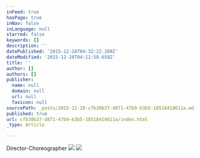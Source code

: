 ```yaml
---
inFeed: true
hasPage: true
inNav: false
inLanguage: null
starred: false
keywords: []
description: ''
datePublished: '2015-12-28T04:32:22.289Z'
dateModified: '2015-12-28T04:11:50.658Z'
title: ''
author: []
authors: []
publisher:
  name: null
  domain: null
  url: null
  favicon: null
sourcePath: _posts/2015-12-28-cfb38b37-d871-47b9-b3b5-18518418611a.md
published: true
url: cfb38b37-d871-47b9-b3b5-18518418611a/index.html
_type: Article

---
```

Director-Choreographer
![](https://the-grid-user-content.s3-us-west-2.amazonaws.com/921a0baf-e5af-412b-a0fe-9fe8c3c68d34.jpg)
![](https://the-grid-user-content.s3-us-west-2.amazonaws.com/0334842c-4eb9-4582-b2bb-581212acbbf1.jpg)